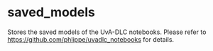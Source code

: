 # saved_models
Stores the saved models of the UvA-DLC notebooks. Please refer to https://github.com/phlippe/uvadlc_notebooks for details.
